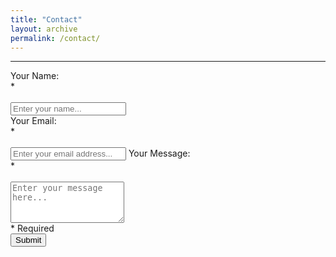```yaml
---
title: "Contact"
layout: archive
permalink: /contact/
---
```

<hr>
<script type="text/javascript">var submitted=false;</script>
<script type="text/javascript">
var checkExist = setInterval(function() {
	if ($('#gform').length) { //Check for Content to Load
		if(submitted==true){
				$('#gform').fadeOut(2000);
				setTimeout(function(){
					$('#submitted').prepend('Thanks for contacting me! I\'ll get back to you soon :)');
				}, 2000);
				
	    	submitted=false;
	    }
   }
}, 2000);


</script>

<script src='https://www.google.com/recaptcha/api.js'></script>


<div id="submitted"></div>
<form name="gform" id="gform" enctype="text/plain" target="hidden_iframe" action="https://docs.google.com/forms/d/e/1FAIpQLSexijxBZwH0GUh3rDTTTH6DuP_4J_9TGXsdowQM_vPImvjuDA/formResponse?" onsubmit="submitted=true;">
  <label for="entry.17070818">Your Name: <div id="required"> *</div></label><br>
  <input type="text" name="entry.17070818" required placeholder="Enter your name..."><br>
  <label for="entry.1519113853">Your Email: <div id="required"> *</div></label><br>
  <input type="email" name="entry.1519113853" required placeholder="Enter your email address...">
  <label for="entry.32938475">Your Message: <div id="required"> *</div></label><br>
  <textarea name="entry.32938475" required placeholder="Enter your message here..." autocomplete="off" rows="4"></textarea>
  <div id="required">* Required</div>
<!--  <input class="g-recaptcha" data-sitekey="6Ldl4ygUAAAAACkkpWtnruLxXkGNXxdJmPYg8gKl" data-callback="YourOnSubmitFn" type="submit" value="Submit">-->
  <input class="g-recaptcha" type="submit" value="Submit">
</form>
<iframe name="hidden_iframe" id="hidden_iframe" style="display:none;" onload="if(submitted) {}"></iframe>
